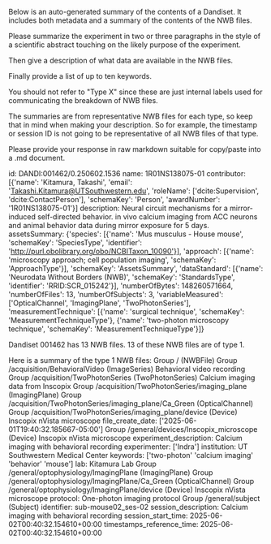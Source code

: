 
Below is an auto-generated summary of the contents of a Dandiset. It includes both metadata and a summary of the contents of the NWB files.

Please summarize the experiment in two or three paragraphs in the style of a scientific abstract touching on the likely purpose of the experiment.

Then give a description of what data are available in the NWB files.

Finally provide a list of up to ten keywords.

You should not refer to "Type X" since these are just internal labels used for communicating the breakdown of NWB files.

The summaries are from representative NWB files for each type, so keep that in mind when making your description. So for example, the timestamp or session ID is not going to be representative of all NWB files of that type.

Please provide your response in raw markdown suitable for copy/paste into a .md document.


id: DANDI:001462/0.250602.1536
name: 1R01NS138075-01
contributor: [{'name': 'Kitamura, Takashi', 'email': 'Takashi.Kitamura@UTSouthwestern.edu', 'roleName': ['dcite:Supervision', 'dcite:ContactPerson'], 'schemaKey': 'Person', 'awardNumber': '1R01NS138075-01'}]
description: Neural circuit mechanisms for a mirror-induced self-directed behavior. in vivo calcium imaging from ACC neurons and animal behavior data during mirror exposure for 5 days.
assetsSummary: {'species': [{'name': 'Mus musculus - House mouse', 'schemaKey': 'SpeciesType', 'identifier': 'http://purl.obolibrary.org/obo/NCBITaxon_10090'}], 'approach': [{'name': 'microscopy approach; cell population imaging', 'schemaKey': 'ApproachType'}], 'schemaKey': 'AssetsSummary', 'dataStandard': [{'name': 'Neurodata Without Borders (NWB)', 'schemaKey': 'StandardsType', 'identifier': 'RRID:SCR_015242'}], 'numberOfBytes': 148260571664, 'numberOfFiles': 13, 'numberOfSubjects': 3, 'variableMeasured': ['OpticalChannel', 'ImagingPlane', 'TwoPhotonSeries'], 'measurementTechnique': [{'name': 'surgical technique', 'schemaKey': 'MeasurementTechniqueType'}, {'name': 'two-photon microscopy technique', 'schemaKey': 'MeasurementTechniqueType'}]}

Dandiset 001462 has 13 NWB files.
13 of these NWB files are of type 1.


Here is a summary of the type 1 NWB files:
  Group / (NWBFile) 
  Group /acquisition/BehavioralVideo (ImageSeries) Behavioral video recording
  Group /acquisition/TwoPhotonSeries (TwoPhotonSeries) Calcium imaging data from Inscopix
  Group /acquisition/TwoPhotonSeries/imaging_plane (ImagingPlane) 
  Group /acquisition/TwoPhotonSeries/imaging_plane/Ca_Green (OpticalChannel) 
  Group /acquisition/TwoPhotonSeries/imaging_plane/device (Device) Inscopix nVista microscope
  file_create_date: ['2025-06-01T19:40:32.185667-05:00']
  Group /general/devices/Inscopix_microscope (Device) Inscopix nVista microscope
  experiment_description: Calcium imaging with behavioral recording
  experimenter: ['Indra']
  institution: UT Southwestern Medical Center
  keywords: ['two-photon' 'calcium imaging' 'behavior' 'mouse']
  lab: Kitamura Lab
  Group /general/optophysiology/ImagingPlane (ImagingPlane) 
  Group /general/optophysiology/ImagingPlane/Ca_Green (OpticalChannel) 
  Group /general/optophysiology/ImagingPlane/device (Device) Inscopix nVista microscope
  protocol: One-photon imaging protocol
  Group /general/subject (Subject) 
  identifier: sub-mouse02_ses-02
  session_description: Calcium imaging with behavioral recording
  session_start_time: 2025-06-02T00:40:32.154610+00:00
  timestamps_reference_time: 2025-06-02T00:40:32.154610+00:00
